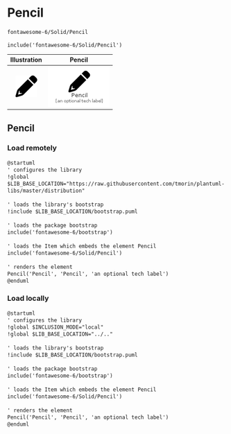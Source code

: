 # Pencil


```text
fontawesome-6/Solid/Pencil
```

```text
include('fontawesome-6/Solid/Pencil')
```



| Illustration | Pencil |
| :---: | :---: |
| ![illustration for Illustration](../../fontawesome-6/Solid/Pencil.png) | ![illustration for Pencil](../../fontawesome-6/Solid/Pencil.Local.png) |




## Pencil

### Load remotely
```plantuml
@startuml
' configures the library
!global $LIB_BASE_LOCATION="https://raw.githubusercontent.com/tmorin/plantuml-libs/master/distribution"

' loads the library's bootstrap
!include $LIB_BASE_LOCATION/bootstrap.puml

' loads the package bootstrap
include('fontawesome-6/bootstrap')

' loads the Item which embeds the element Pencil
include('fontawesome-6/Solid/Pencil')

' renders the element
Pencil('Pencil', 'Pencil', 'an optional tech label')
@enduml
```

### Load locally
```plantuml
@startuml
' configures the library
!global $INCLUSION_MODE="local"
!global $LIB_BASE_LOCATION="../.."

' loads the library's bootstrap
!include $LIB_BASE_LOCATION/bootstrap.puml

' loads the package bootstrap
include('fontawesome-6/bootstrap')

' loads the Item which embeds the element Pencil
include('fontawesome-6/Solid/Pencil')

' renders the element
Pencil('Pencil', 'Pencil', 'an optional tech label')
@enduml
```

